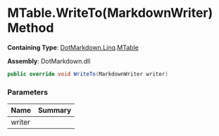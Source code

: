 # MTable\.WriteTo\(MarkdownWriter\) Method

**Containing Type**: [DotMarkdown.Linq](../../README.md)\.[MTable](../README.md)

**Assembly**: DotMarkdown\.dll

```csharp
public override void WriteTo(MarkdownWriter writer)
```

### Parameters

| Name | Summary |
| ---- | ------- |
| writer | |

